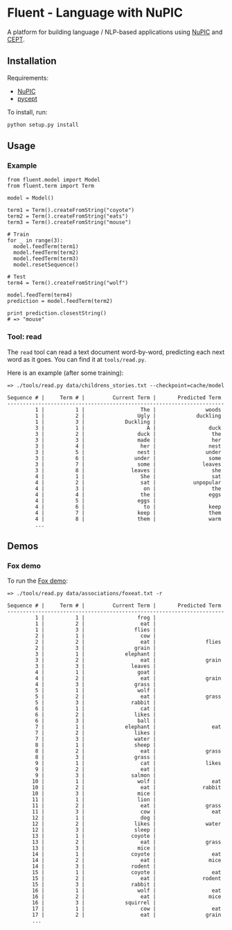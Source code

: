 # Fluent - Language with NuPIC

A platform for building language / NLP-based applications using [NuPIC](https://github.com/numenta/nupic) and [CEPT](http://www.cept.at/).

## Installation

Requirements:

- [NuPIC](https://github.com/numenta/nupic)
- [pycept](https://github.com/numenta/pycept)

To install, run:

    python setup.py install

## Usage

### Example

    from fluent.model import Model
    from fluent.term import Term

    model = Model()

    term1 = Term().createFromString("coyote")
    term2 = Term().createFromString("eats")
    term3 = Term().createFromString("mouse")

    # Train
    for _ in range(3):
      model.feedTerm(term1)
      model.feedTerm(term2)
      model.feedTerm(term3)
      model.resetSequence()

    # Test
    term4 = Term().createFromString("wolf")

    model.feedTerm(term4)
    prediction = model.feedTerm(term2)

    print prediction.closestString()
    # => "mouse"

### Tool: read

The `read` tool can read a text document word-by-word, predicting each next word as it goes. You can find it at `tools/read.py`.

Here is an example (after some training):

    => ./tools/read.py data/childrens_stories.txt --checkpoint=cache/model

    Sequence # |     Term # |         Current Term |       Predicted Term
    ----------------------------------------------------------------------
             1 |          1 |                  The |                woods
             1 |          2 |                 Ugly |             duckling
             1 |          3 |             Duckling |
             3 |          1 |                    A |                 duck
             3 |          2 |                 duck |                  the
             3 |          3 |                 made |                  her
             3 |          4 |                  her |                 nest
             3 |          5 |                 nest |                under
             3 |          6 |                under |                 some
             3 |          7 |                 some |               leaves
             3 |          8 |               leaves |                  she
             4 |          1 |                  She |                  sat
             4 |          2 |                  sat |            unpopular
             4 |          3 |                   on |                  the
             4 |          4 |                  the |                 eggs
             4 |          5 |                 eggs |
             4 |          6 |                   to |                 keep
             4 |          7 |                 keep |                 them
             4 |          8 |                 them |                 warm
             ...

## Demos

### Fox demo

To run the [Fox demo](http://numenta.org/blog/2013/11/06/2013-fall-hackathon-outcome.html#fox):

    => ./tools/read.py data/associations/foxeat.txt -r

    Sequence # |     Term # |         Current Term |       Predicted Term
    ----------------------------------------------------------------------
             1 |          1 |                 frog |
             1 |          2 |                  eat |
             1 |          3 |                flies |
             2 |          1 |                  cow |
             2 |          2 |                  eat |                flies
             2 |          3 |                grain |
             3 |          1 |             elephant |
             3 |          2 |                  eat |                grain
             3 |          3 |               leaves |
             4 |          1 |                 goat |
             4 |          2 |                  eat |                grain
             4 |          3 |                grass |
             5 |          1 |                 wolf |
             5 |          2 |                  eat |                grass
             5 |          3 |               rabbit |
             6 |          1 |                  cat |
             6 |          2 |                likes |
             6 |          3 |                 ball |
             7 |          1 |             elephant |                  eat
             7 |          2 |                likes |
             7 |          3 |                water |
             8 |          1 |                sheep |
             8 |          2 |                  eat |                grass
             8 |          3 |                grass |
             9 |          1 |                  cat |                likes
             9 |          2 |                  eat |
             9 |          3 |               salmon |
            10 |          1 |                 wolf |                  eat
            10 |          2 |                  eat |               rabbit
            10 |          3 |                 mice |
            11 |          1 |                 lion |
            11 |          2 |                  eat |                grass
            11 |          3 |                  cow |                  eat
            12 |          1 |                  dog |
            12 |          2 |                likes |                water
            12 |          3 |                sleep |
            13 |          1 |               coyote |
            13 |          2 |                  eat |                grass
            13 |          3 |                 mice |
            14 |          1 |               coyote |                  eat
            14 |          2 |                  eat |                 mice
            14 |          3 |               rodent |
            15 |          1 |               coyote |                  eat
            15 |          2 |                  eat |               rodent
            15 |          3 |               rabbit |
            16 |          1 |                 wolf |                  eat
            16 |          2 |                  eat |                 mice
            16 |          3 |             squirrel |
            17 |          1 |                  cow |                  eat
            17 |          2 |                  eat |                grain
            ...